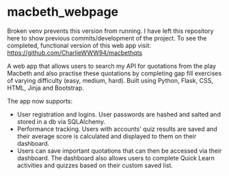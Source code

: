 # macbeth_webpage
Broken venv prevents this version from running. I have left this repository here to show previous commits/development of the project.
To see the completed, functional version of this web app visit: https://github.com/CharlieWWW94/macbethqts


A web app that allows users to search my API for quotations from the play Macbeth and also practise these quotations by completing gap fill exercises of varying difficulty (easy, medium, hard). Built using Python, Flask, CSS, HTML, Jinja and Bootstrap.

The app now supports:
- User registration and logins. User passwords are hashed and salted and stored in a db via SQLAlchemy.
- Performance tracking. Users with accounts' quiz results are saved and their average score is calculated and displayed to them on their dashboard.
- Users can save important quotations that can then be accessed via their dashboard. The dashboard also allows users to complete Quick Learn activities and quizzes based on their custom saved list.
  
